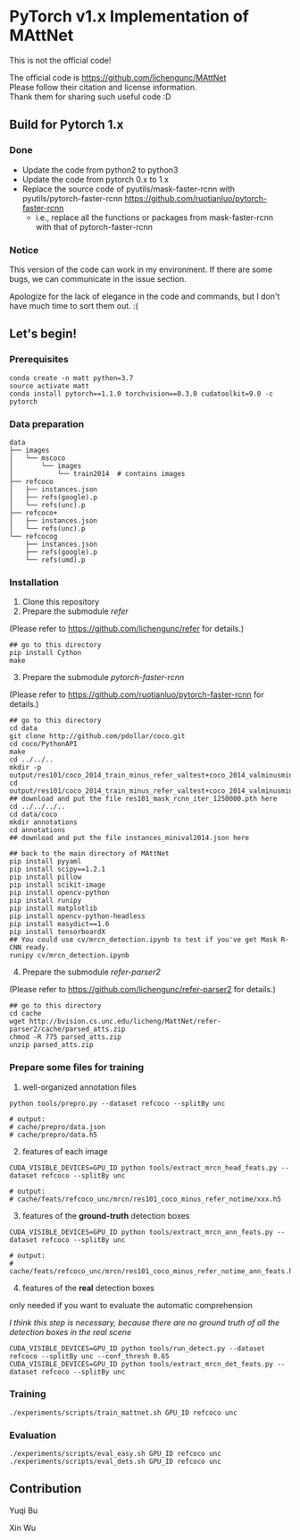# PyTorch v1.x Implementation of MAttNet

This is not the official code!

The official code is <https://github.com/lichengunc/MAttNet>  
Please follow their citation and license information.  
Thank them for sharing such useful code :D

## Build for Pytorch 1.x

### Done

- Update the code from python2 to python3
- Update the code from pytorch 0.x to 1.x
- Replace the source code of pyutils/mask-faster-rcnn with pyutils/pytorch-faster-rcnn <https://github.com/ruotianluo/pytorch-faster-rcnn>
  - i.e., replace all the functions or packages from mask-faster-rcnn with that of pytorch-faster-rcnn

### Notice

<!-- Incomplete replacement (just being able to execute extract_mrcn_head_feats.py and extract_mrcn_ann_feats.py) -->

This version of the code can work in my environment. If there are some bugs, we can communicate in the issue section.

Apologize for the lack of elegance in the code and commands, but I don't have much time to sort them out. :(

## Let's begin!

### Prerequisites

```
conda create -n matt python=3.7
source activate matt
conda install pytorch==1.1.0 torchvision==0.3.0 cudatoolkit=9.0 -c pytorch
```

### Data preparation

```
data
├── images
│   └── mscoco
│       └── images
│           └── train2014  # contains images
├── refcoco
│   ├── instances.json
│   ├── refs(google).p
│   └── refs(unc).p
├── refcoco+
│   ├── instances.json
│   └── refs(unc).p
└── refcocog
    ├── instances.json
    ├── refs(google).p
    └── refs(umd).p
```

### Installation

1. Clone this repository
2. Prepare the submodule *refer*

(Please refer to <https://github.com/lichengunc/refer> for details.)

```
## go to this directory
pip install Cython
make
```

3. Prepare the submodule *pytorch-faster-rcnn*

(Please refer to <https://github.com/ruotianluo/pytorch-faster-rcnn> for details.)

```
## go to this directory
cd data
git clone http://github.com/pdollar/coco.git
cd coco/PythonAPI
make
cd ../../..
mkdir -p output/res101/coco_2014_train_minus_refer_valtest+coco_2014_valminusminival/notime
cd output/res101/coco_2014_train_minus_refer_valtest+coco_2014_valminusminival/notime/
## download and put the file res101_mask_rcnn_iter_1250000.pth here
cd ../../../..
cd data/coco
mkdir annotations
cd annotations
## download and put the file instances_minival2014.json here

## back to the main directory of MAttNet
pip install pyyaml
pip install scipy==1.2.1
pip install pillow
pip install scikit-image
pip install opencv-python
pip install runipy
pip install matplotlib
pip install opencv-python-headless
pip install easydict==1.6
pip install tensorboardX
## You could use cv/mrcn_detection.ipynb to test if you've get Mask R-CNN ready.
runipy cv/mrcn_detection.ipynb
```

4. Prepare the submodule *refer-parser2*

(Please refer to <https://github.com/lichengunc/refer-parser2> for details.)

```
## go to this directory
cd cache
wget http://bvision.cs.unc.edu/licheng/MattNet/refer-parser2/cache/parsed_atts.zip
chmod -R 775 parsed_atts.zip
unzip parsed_atts.zip
```


### Prepare some files for training

1. well-organized annotation files

```
python tools/prepro.py --dataset refcoco --splitBy unc

# output:  
# cache/prepro/data.json  
# cache/prepro/data.h5
```

2. features of each image
```
CUDA_VISIBLE_DEVICES=GPU_ID python tools/extract_mrcn_head_feats.py --dataset refcoco --splitBy unc

# output:  
# cache/feats/refcoco_unc/mrcn/res101_coco_minus_refer_notime/xxx.h5
```
<!-- before it:
```
## copy mask-faster-rcnn/lib/utils/mask_utils.py to the corresponding directory in pytorch-faster-rcnn
``` -->

3. features of the **ground-truth** detection boxes

```
CUDA_VISIBLE_DEVICES=GPU_ID python tools/extract_mrcn_ann_feats.py --dataset refcoco --splitBy unc

# output:  
# cache/feats/refcoco_unc/mrcn/res101_coco_minus_refer_notime_ann_feats.h5
```

4. features of the **real** detection boxes

only needed if you want to evaluate the automatic comprehension

*I think this step is necessary, because there are no ground truth of all the detection boxes in the real scene*

```
CUDA_VISIBLE_DEVICES=GPU_ID python tools/run_detect.py --dataset refcoco --splitBy unc --conf_thresh 0.65
CUDA_VISIBLE_DEVICES=GPU_ID python tools/extract_mrcn_det_feats.py --dataset refcoco --splitBy unc
```

### Training

```
./experiments/scripts/train_mattnet.sh GPU_ID refcoco unc
```

### Evaluation

```
./experiments/scripts/eval_easy.sh GPU_ID refcoco unc
./experiments/scripts/eval_dets.sh GPU_ID refcoco unc
```

## Contribution
Yuqi Bu

Xin Wu
